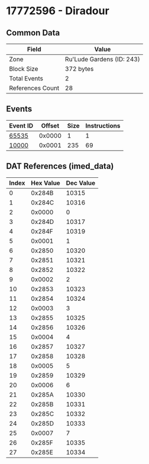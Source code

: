 # 17772596 - Diradour

## Common Data

| Field            | Value                     |
|------------------|---------------------------|
| Zone             | Ru'Lude Gardens (ID: 243) |
| Block Size       | 372 bytes                 |
| Total Events     | 2                         |
| References Count | 28                        |

## Events

| Event ID            | Offset   |   Size |   Instructions |
|---------------------|----------|--------|----------------|
| [65535](./65535.md) | 0x0000   |      1 |              1 |
| [10000](./10000.md) | 0x0001   |    235 |             69 |

## DAT References (imed_data)

|   Index | Hex Value   |   Dec Value |
|---------|-------------|-------------|
|       0 | 0x284B      |       10315 |
|       1 | 0x284C      |       10316 |
|       2 | 0x0000      |           0 |
|       3 | 0x284D      |       10317 |
|       4 | 0x284F      |       10319 |
|       5 | 0x0001      |           1 |
|       6 | 0x2850      |       10320 |
|       7 | 0x2851      |       10321 |
|       8 | 0x2852      |       10322 |
|       9 | 0x0002      |           2 |
|      10 | 0x2853      |       10323 |
|      11 | 0x2854      |       10324 |
|      12 | 0x0003      |           3 |
|      13 | 0x2855      |       10325 |
|      14 | 0x2856      |       10326 |
|      15 | 0x0004      |           4 |
|      16 | 0x2857      |       10327 |
|      17 | 0x2858      |       10328 |
|      18 | 0x0005      |           5 |
|      19 | 0x2859      |       10329 |
|      20 | 0x0006      |           6 |
|      21 | 0x285A      |       10330 |
|      22 | 0x285B      |       10331 |
|      23 | 0x285C      |       10332 |
|      24 | 0x285D      |       10333 |
|      25 | 0x0007      |           7 |
|      26 | 0x285F      |       10335 |
|      27 | 0x285E      |       10334 |
